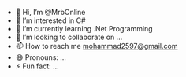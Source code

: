 - 👋 Hi, I’m @MrbOnline
- 👀 I’m interested in C# 
- 🌱 I’m currently learning .Net Programming
- 💞️ I’m looking to collaborate on ...
- 📫 How to reach me mohammad2597@gmail.com
- 😄 Pronouns: ...
- ⚡ Fun fact: ...

<!---
MrbOnline/MrbOnline is a ✨ special ✨ repository because its `README.md` (this file) appears on your GitHub profile.
You can click the Preview link to take a look at your changes.
--->
